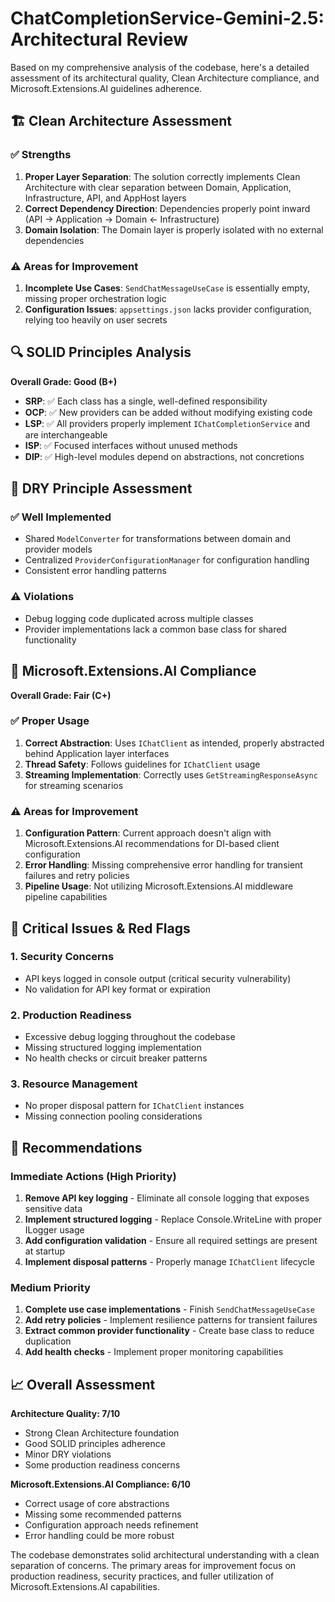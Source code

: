 # ChatCompletionService-Gemini-2.5: Architectural Review

Based on my comprehensive analysis of the codebase, here's a detailed assessment of its architectural quality, Clean Architecture compliance, and Microsoft.Extensions.AI guidelines adherence.

## 🏗️ Clean Architecture Assessment

### ✅ **Strengths**
1. **Proper Layer Separation**: The solution correctly implements Clean Architecture with clear separation between Domain, Application, Infrastructure, API, and AppHost layers
2. **Correct Dependency Direction**: Dependencies properly point inward (API → Application → Domain ← Infrastructure)
3. **Domain Isolation**: The Domain layer is properly isolated with no external dependencies

### ⚠️ **Areas for Improvement**
1. **Incomplete Use Cases**: `SendChatMessageUseCase` is essentially empty, missing proper orchestration logic
2. **Configuration Issues**: `appsettings.json` lacks provider configuration, relying too heavily on user secrets

## 🔍 SOLID Principles Analysis

**Overall Grade: Good (B+)**

- **SRP**: ✅ Each class has a single, well-defined responsibility
- **OCP**: ✅ New providers can be added without modifying existing code
- **LSP**: ✅ All providers properly implement `IChatCompletionService` and are interchangeable
- **ISP**: ✅ Focused interfaces without unused methods
- **DIP**: ✅ High-level modules depend on abstractions, not concretions

## 🔄 DRY Principle Assessment

### ✅ **Well Implemented**
- Shared `ModelConverter` for transformations between domain and provider models
- Centralized `ProviderConfigurationManager` for configuration handling
- Consistent error handling patterns

### ⚠️ **Violations**
- Debug logging code duplicated across multiple classes
- Provider implementations lack a common base class for shared functionality

## 🤖 Microsoft.Extensions.AI Compliance

**Overall Grade: Fair (C+)**

### ✅ **Proper Usage**
1. **Correct Abstraction**: Uses `IChatClient` as intended, properly abstracted behind Application layer interfaces
2. **Thread Safety**: Follows guidelines for `IChatClient` usage
3. **Streaming Implementation**: Correctly uses `GetStreamingResponseAsync` for streaming scenarios

### ⚠️ **Areas for Improvement**
1. **Configuration Pattern**: Current approach doesn't align with Microsoft.Extensions.AI recommendations for DI-based client configuration
2. **Error Handling**: Missing comprehensive error handling for transient failures and retry policies
3. **Pipeline Usage**: Not utilizing Microsoft.Extensions.AI middleware pipeline capabilities

## 🔴 Critical Issues & Red Flags

### 1. **Security Concerns**
- API keys logged in console output (critical security vulnerability)
- No validation for API key format or expiration

### 2. **Production Readiness**
- Excessive debug logging throughout the codebase
- Missing structured logging implementation
- No health checks or circuit breaker patterns

### 3. **Resource Management**
- No proper disposal pattern for `IChatClient` instances
- Missing connection pooling considerations

## 🎯 Recommendations

### Immediate Actions (High Priority)
1. **Remove API key logging** - Eliminate all console logging that exposes sensitive data
2. **Implement structured logging** - Replace Console.WriteLine with proper ILogger usage
3. **Add configuration validation** - Ensure all required settings are present at startup
4. **Implement disposal patterns** - Properly manage `IChatClient` lifecycle

### Medium Priority
1. **Complete use case implementations** - Finish `SendChatMessageUseCase`
2. **Add retry policies** - Implement resilience patterns for transient failures
3. **Extract common provider functionality** - Create base class to reduce duplication
4. **Add health checks** - Implement proper monitoring capabilities

## 📈 Overall Assessment

**Architecture Quality: 7/10**
- Strong Clean Architecture foundation
- Good SOLID principles adherence
- Minor DRY violations
- Some production readiness concerns

**Microsoft.Extensions.AI Compliance: 6/10**
- Correct usage of core abstractions
- Missing some recommended patterns
- Configuration approach needs refinement
- Error handling could be more robust

The codebase demonstrates solid architectural understanding with a clean separation of concerns. The primary areas for improvement focus on production readiness, security practices, and fuller utilization of Microsoft.Extensions.AI capabilities.